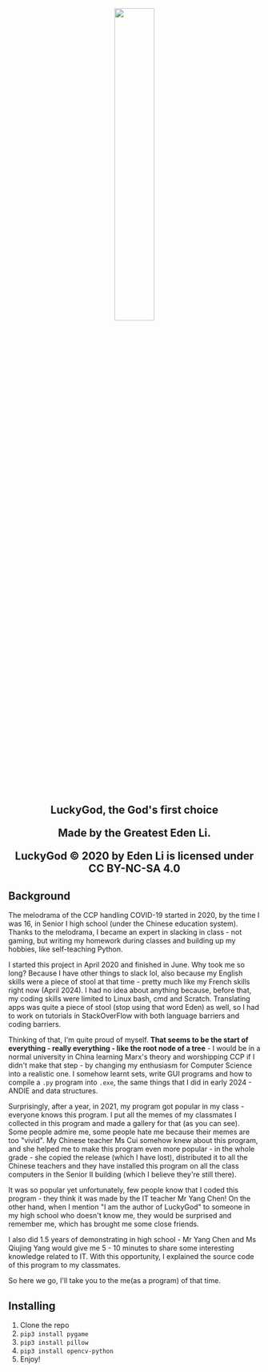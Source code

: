 <div align="center">
<img src = main.ico width="40%" height="auto">
<h2>
 LuckyGod, the God's first choice

Made by the Greatest Eden Li.
<p>
LuckyGod © 2020 by Eden Li is licensed under CC BY-NC-SA 4.0
</p>
</h2>
</div>



## Background
The melodrama of the CCP handling COVID-19 started in 2020, by the time I was 16, in Senior I high school (under the Chinese education system). Thanks to the melodrama, I became an expert in slacking in class - not gaming, but writing my homework during classes and building up my hobbies, like self-teaching Python.

I started this project in April 2020 and finished in June. Why took me so long? Because I have other things to slack lol, also because my English skills were a piece of stool at that time - pretty much like my French skills right now (April 2024). I had no idea about anything because, before that, my coding skills were limited to Linux bash, cmd and Scratch. Translating apps was quite a piece of stool (stop using that word Eden) as well, so I had to work on tutorials in StackOverFlow with both language barriers and coding barriers.

Thinking of that, I'm quite proud of myself. **That seems to be the start of everything - really everything - like the root node of a tree** - I would be in a normal university in China learning Marx's theory and worshipping CCP if I didn't make that step - by changing my enthusiasm for Computer Science into a realistic one. I somehow learnt sets, write GUI programs and how to compile a `.py` program into `.exe`, the same things that I did in early 2024 - ANDIE and data structures.

Surprisingly, after a year, in 2021, my program got popular in my class - everyone knows this program. I put all the memes of my classmates I collected in this program and made a gallery for that (as you can see). Some people admire me, some people hate me because their memes are too "vivid". My Chinese teacher Ms Cui somehow knew about this program, and she helped me to make this program even more popular - in the whole grade - she copied the release (which I have lost), distributed it to all the Chinese teachers and they have installed this program on all the class computers in the Senior II building (which I believe they're still there).

It was so popular yet unfortunately, few people know that I coded this program - they think it was made by the IT teacher Mr Yang Chen! On the other hand, when I mention "I am the author of LuckyGod" to someone in my high school who doesn't know me, they would be surprised and remember me, which has brought me some close friends.

I also did 1.5 years of demonstrating in high school - Mr Yang Chen and Ms Qiujing Yang would give me 5 - 10 minutes to share some interesting knowledge related to IT. With this opportunity, I explained the source code of this program to my classmates.

So here we go, I'll take you to the me(as a program) of that time.


## Installing
1. Clone the repo
2. `pip3 install pygame`
3. `pip3 install pillow`
4. `pip3 install opencv-python`
5. Enjoy!
